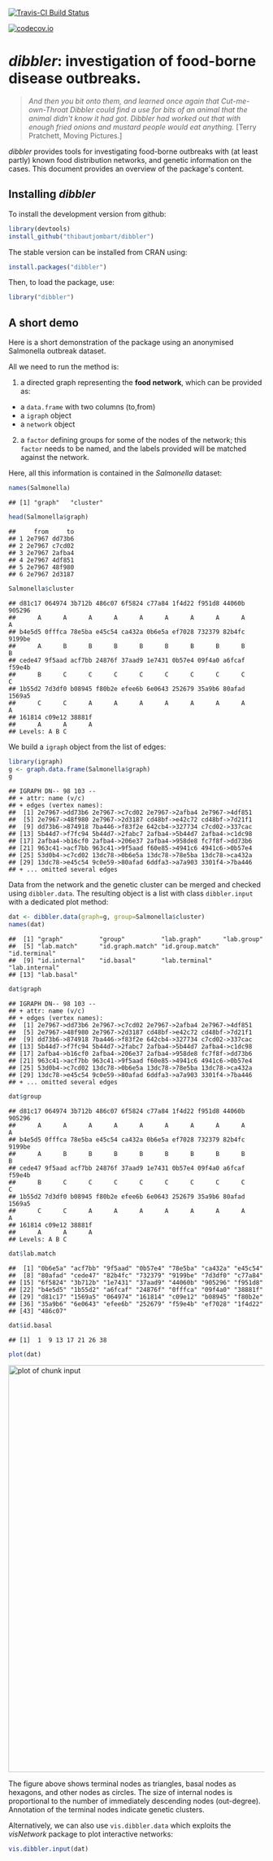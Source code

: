 [![Travis-CI Build Status](https://travis-ci.org/thibautjombart/dibbler.png?branch=master)](https://travis-ci.org/thibautjombart/dibbler)

[![codecov.io](https://codecov.io/github/thibautjombart/dibbler/coverage.svg?branch=master)](https://codecov.io/github/thibautjombart/dibbler?branch=master)





*dibbler*: investigation of food-borne disease outbreaks.
=================================================

> *And then you bit onto them, and learned once again that Cut-me-own-Throat Dibbler could find a
>   use for bits of an animal that the animal didn't know it had got. Dibbler had worked out that
>   with enough fried onions and mustard people would eat anything.*
[Terry Pratchett, Moving Pictures.]

*dibbler* provides tools for investigating food-borne outbreaks with (at least partly) known food distribution networks, and genetic information on the cases.
This document provides an overview of the package's content.


Installing *dibbler*
-------------
To install the development version from github:

```r
library(devtools)
install_github("thibautjombart/dibbler")
```

The stable version can be installed from CRAN using:

```r
install.packages("dibbler")
```

Then, to load the package, use:

```r
library("dibbler")
```


A short demo
------------------
Here is a short demonstration of the package using an anonymised Salmonella outbreak dataset.

All we need to run the method is:
1. a directed graph representing the **food network**, which can be provided as:
  - a `data.frame` with two columns (to,from)
  - a `igraph` object
  - a `network` object
2. a `factor` defining groups for some of the nodes of the network; this `factor` needs to be named, and the labels provided will be matched against the network.

Here, all this information is contained in the *Salmonella* dataset:

```r
names(Salmonella)
```

```
## [1] "graph"   "cluster"
```

```r
head(Salmonella$graph)
```

```
##     from     to
## 1 2e7967 dd73b6
## 2 2e7967 c7cd02
## 3 2e7967 2afba4
## 4 2e7967 4df851
## 5 2e7967 48f980
## 6 2e7967 2d3187
```

```r
Salmonella$cluster
```

```
## d81c17 064974 3b712b 486c07 6f5824 c77a84 1f4d22 f951d8 44060b 905296 
##      A      A      A      A      A      A      A      A      A      A 
## b4e5d5 0fffca 78e5ba e45c54 ca432a 0b6e5a ef7028 732379 82b4fc 9199be 
##      A      B      B      B      B      B      B      B      B      B 
## cede47 9f5aad acf7bb 24876f 37aad9 1e7431 0b57e4 09f4a0 a6fcaf f59e4b 
##      B      C      C      C      C      C      C      C      C      C 
## 1b55d2 7d3df0 b08945 f80b2e efee6b 6e0643 252679 35a9b6 80afad 1569a5 
##      C      C      A      A      A      A      A      A      A      A 
## 161814 c09e12 38881f 
##      A      A      A 
## Levels: A B C
```

We build a `igraph` object from the list of edges:

```r
library(igraph)
g <- graph.data.frame(Salmonella$graph)
g
```

```
## IGRAPH DN-- 98 103 -- 
## + attr: name (v/c)
## + edges (vertex names):
##  [1] 2e7967->dd73b6 2e7967->c7cd02 2e7967->2afba4 2e7967->4df851
##  [5] 2e7967->48f980 2e7967->2d3187 cd48bf->e42c72 cd48bf->7d21f1
##  [9] dd73b6->874918 7ba446->f83f2e 642cb4->327734 c7cd02->337cac
## [13] 5b44d7->f7fc94 5b44d7->2fabc7 2afba4->5b44d7 2afba4->c1dc98
## [17] 2afba4->b16cf0 2afba4->206e37 2afba4->958de8 fc7f8f->dd73b6
## [21] 963c41->acf7bb 963c41->9f5aad f60e85->4941c6 4941c6->0b57e4
## [25] 53d0b4->c7cd02 13dc78->0b6e5a 13dc78->78e5ba 13dc78->ca432a
## [29] 13dc78->e45c54 9c0e59->80afad 6ddfa3->a7a903 3301f4->7ba446
## + ... omitted several edges
```

Data from the network and the genetic cluster can be merged and checked using `dibbler.data`.
The resulting object is a list with class `dibbler.input` with a dedicated plot method:

```r
dat <- dibbler.data(graph=g, group=Salmonella$cluster)
names(dat)
```

```
##  [1] "graph"          "group"          "lab.graph"      "lab.group"     
##  [5] "lab.match"      "id.graph.match" "id.group.match" "id.terminal"   
##  [9] "id.internal"    "id.basal"       "lab.terminal"   "lab.internal"  
## [13] "lab.basal"
```

```r
dat$graph
```

```
## IGRAPH DN-- 98 103 -- 
## + attr: name (v/c)
## + edges (vertex names):
##  [1] 2e7967->dd73b6 2e7967->c7cd02 2e7967->2afba4 2e7967->4df851
##  [5] 2e7967->48f980 2e7967->2d3187 cd48bf->e42c72 cd48bf->7d21f1
##  [9] dd73b6->874918 7ba446->f83f2e 642cb4->327734 c7cd02->337cac
## [13] 5b44d7->f7fc94 5b44d7->2fabc7 2afba4->5b44d7 2afba4->c1dc98
## [17] 2afba4->b16cf0 2afba4->206e37 2afba4->958de8 fc7f8f->dd73b6
## [21] 963c41->acf7bb 963c41->9f5aad f60e85->4941c6 4941c6->0b57e4
## [25] 53d0b4->c7cd02 13dc78->0b6e5a 13dc78->78e5ba 13dc78->ca432a
## [29] 13dc78->e45c54 9c0e59->80afad 6ddfa3->a7a903 3301f4->7ba446
## + ... omitted several edges
```

```r
dat$group
```

```
## d81c17 064974 3b712b 486c07 6f5824 c77a84 1f4d22 f951d8 44060b 905296 
##      A      A      A      A      A      A      A      A      A      A 
## b4e5d5 0fffca 78e5ba e45c54 ca432a 0b6e5a ef7028 732379 82b4fc 9199be 
##      A      B      B      B      B      B      B      B      B      B 
## cede47 9f5aad acf7bb 24876f 37aad9 1e7431 0b57e4 09f4a0 a6fcaf f59e4b 
##      B      C      C      C      C      C      C      C      C      C 
## 1b55d2 7d3df0 b08945 f80b2e efee6b 6e0643 252679 35a9b6 80afad 1569a5 
##      C      C      A      A      A      A      A      A      A      A 
## 161814 c09e12 38881f 
##      A      A      A 
## Levels: A B C
```

```r
dat$lab.match
```

```
##  [1] "0b6e5a" "acf7bb" "9f5aad" "0b57e4" "78e5ba" "ca432a" "e45c54"
##  [8] "80afad" "cede47" "82b4fc" "732379" "9199be" "7d3df0" "c77a84"
## [15] "6f5824" "3b712b" "1e7431" "37aad9" "44060b" "905296" "f951d8"
## [22] "b4e5d5" "1b55d2" "a6fcaf" "24876f" "0fffca" "09f4a0" "38881f"
## [29] "d81c17" "1569a5" "064974" "161814" "c09e12" "b08945" "f80b2e"
## [36] "35a9b6" "6e0643" "efee6b" "252679" "f59e4b" "ef7028" "1f4d22"
## [43] "486c07"
```

```r
dat$id.basal
```

```
## [1]  1  9 13 17 21 26 38
```

```r
plot(dat)
```

<img src="vignettes/figs/input-1.png" title="plot of chunk input" alt="plot of chunk input" width="800px" height="800px" />

The figure above shows terminal nodes as triangles, basal nodes as hexagons, and other nodes as circles.
The size of internal nodes is proportional to the number of immediately descending nodes (out-degree).
Annotation of the terminal nodes indicate genetic clusters.

Alternatively, we can also use `vis.dibbler.data` which exploits the *visNetwork* package to plot interactive networks:

```r
vis.dibbler.input(dat)
```

<!--html_preserve--><div id="htmlwidget-7048" style="width:504px;height:504px;" class="visNetwork"></div>
<script type="application/json" data-for="htmlwidget-7048">{"x":{"nodes":{"id":["2e7967","cd48bf","dd73b6","7ba446","642cb4","c7cd02","5b44d7","2afba4","fc7f8f","963c41","f60e85","4941c6","53d0b4","13dc78","9c0e59","6ddfa3","3301f4","874918","f46d1e","0b6e5a","c190fa","337cac","03eee3","c1dc98","a7a903","d2d08f","030327","6d4b91","76a432","7fa3b1","f83f2e","881955","e42c72","4df851","d4d75e","7be343","735807","238842","3e93ce","f7fc94","8e02f0","b16cf0","51ca98","81e071","dc72e8","4e2918","2fabc7","ad208a","48f980","24dba7","327734","4e8dc8","206e37","958de8","2d3187","7d21f1","acf7bb","9f5aad","0b57e4","78e5ba","ca432a","e45c54","80afad","cede47","82b4fc","732379","9199be","7d3df0","c77a84","6f5824","3b712b","1e7431","37aad9","44060b","905296","f951d8","b4e5d5","1b55d2","a6fcaf","24876f","0fffca","09f4a0","38881f","d81c17","1569a5","064974","161814","c09e12","b08945","f80b2e","35a9b6","6e0643","efee6b","252679","f59e4b","ef7028","1f4d22","486c07"],"label":["2e7967","cd48bf","dd73b6","7ba446","642cb4","c7cd02","5b44d7","2afba4","fc7f8f","963c41","f60e85","4941c6","53d0b4","13dc78","9c0e59","6ddfa3","3301f4","874918","f46d1e","0b6e5a","c190fa","337cac","03eee3","c1dc98","a7a903","d2d08f","030327","6d4b91","76a432","7fa3b1","f83f2e","881955","e42c72","4df851","d4d75e","7be343","735807","238842","3e93ce","f7fc94","8e02f0","b16cf0","51ca98","81e071","dc72e8","4e2918","2fabc7","ad208a","48f980","24dba7","327734","4e8dc8","206e37","958de8","2d3187","7d21f1","acf7bb","9f5aad","0b57e4","78e5ba","ca432a","e45c54","80afad","cede47","82b4fc","732379","9199be","7d3df0","c77a84","6f5824","3b712b","1e7431","37aad9","44060b","905296","f951d8","b4e5d5","1b55d2","a6fcaf","24876f","0fffca","09f4a0","38881f","d81c17","1569a5","064974","161814","c09e12","b08945","f80b2e","35a9b6","6e0643","efee6b","252679","f59e4b","ef7028","1f4d22","486c07"],"group":["internal","internal","internal","internal","internal","internal","internal","internal","internal","internal","internal","internal","internal","internal","internal","internal","internal","internal","internal","B","internal","internal","internal","internal","internal","internal","internal","internal","internal","internal","internal","internal","internal","internal","internal","internal","internal","internal","internal","internal","internal","internal","internal","internal","internal","internal","internal","internal","internal","internal","internal","internal","internal","internal","internal","internal","C","C","C","B","B","B","A","B","B","B","B","C","A","A","A","C","C","A","A","A","A","C","C","C","B","C","A","A","A","A","A","A","A","A","A","A","A","A","C","B","A","A"],"shape":["diamond","dot","dot","dot","dot","dot","dot","dot","diamond","dot","dot","dot","diamond","dot","dot","dot","diamond","dot","dot","dot","diamond","dot","dot","dot","dot","diamond","dot","dot","dot","dot","dot","dot","dot","dot","dot","dot","dot","diamond","dot","dot","dot","dot","dot","dot","dot","dot","dot","dot","dot","dot","dot","dot","dot","dot","dot","dot","triangle","triangle","triangle","triangle","triangle","triangle","triangle","triangle","triangle","triangle","triangle","triangle","triangle","triangle","triangle","triangle","triangle","triangle","triangle","triangle","triangle","triangle","triangle","triangle","triangle","triangle","triangle","triangle","triangle","triangle","triangle","triangle","triangle","triangle","triangle","triangle","triangle","triangle","triangle","triangle","triangle","triangle"],"value":[6,2,1,1,1,1,2,5,1,2,1,1,1,4,1,1,8,4,1,1,1,2,1,2,1,1,2,1,4,1,1,4,1,1,1,1,1,2,1,1,6,1,2,5,1,1,1,1,1,1,1,1,1,1,1,3,0,0,0,0,0,0,0,0,0,0,0,0,0,0,0,0,0,0,0,0,0,0,0,0,0,0,0,0,0,0,0,0,0,0,0,0,0,0,0,0,0,0]},"edges":{"from":["2e7967","2e7967","2e7967","2e7967","2e7967","2e7967","cd48bf","cd48bf","dd73b6","7ba446","642cb4","c7cd02","5b44d7","5b44d7","2afba4","2afba4","2afba4","2afba4","2afba4","fc7f8f","963c41","963c41","f60e85","4941c6","53d0b4","13dc78","13dc78","13dc78","13dc78","9c0e59","6ddfa3","3301f4","3301f4","3301f4","3301f4","3301f4","3301f4","3301f4","3301f4","874918","874918","874918","874918","f46d1e","0b6e5a","c190fa","337cac","337cac","03eee3","c1dc98","c1dc98","a7a903","d2d08f","030327","030327","6d4b91","76a432","76a432","76a432","76a432","7fa3b1","f83f2e","881955","881955","881955","881955","e42c72","4df851","d4d75e","7be343","735807","238842","238842","3e93ce","f7fc94","8e02f0","8e02f0","8e02f0","8e02f0","8e02f0","8e02f0","b16cf0","51ca98","51ca98","81e071","81e071","81e071","81e071","81e071","dc72e8","4e2918","2fabc7","ad208a","48f980","24dba7","327734","4e8dc8","206e37","958de8","2d3187","7d21f1","7d21f1","7d21f1"],"to":["dd73b6","c7cd02","2afba4","4df851","48f980","2d3187","e42c72","7d21f1","874918","f83f2e","327734","337cac","f7fc94","2fabc7","5b44d7","c1dc98","b16cf0","206e37","958de8","dd73b6","acf7bb","9f5aad","4941c6","0b57e4","c7cd02","0b6e5a","78e5ba","ca432a","e45c54","80afad","a7a903","7ba446","03eee3","6d4b91","881955","3e93ce","ad208a","958de8","7d21f1","cede47","82b4fc","732379","9199be","7d3df0","13dc78","48f980","c77a84","6f5824","0b6e5a","76a432","81e071","3b712b","cd48bf","1e7431","37aad9","9c0e59","44060b","905296","f951d8","b4e5d5","1b55d2","a6fcaf","642cb4","2afba4","f46d1e","7fa3b1","4e8dc8","4e2918","7be343","24876f","0fffca","2afba4","7d21f1","09f4a0","963c41","38881f","d81c17","1569a5","064974","161814","c09e12","51ca98","b08945","f80b2e","80afad","35a9b6","6e0643","efee6b","252679","f59e4b","ef7028","dc72e8","8e02f0","d4d75e","1f4d22","486c07","6ddfa3","24dba7","f60e85","337cac","030327","735807","81e071"],"arrows":["to","to","to","to","to","to","to","to","to","to","to","to","to","to","to","to","to","to","to","to","to","to","to","to","to","to","to","to","to","to","to","to","to","to","to","to","to","to","to","to","to","to","to","to","to","to","to","to","to","to","to","to","to","to","to","to","to","to","to","to","to","to","to","to","to","to","to","to","to","to","to","to","to","to","to","to","to","to","to","to","to","to","to","to","to","to","to","to","to","to","to","to","to","to","to","to","to","to","to","to","to","to","to"],"color":["#ffbf80","#ffbf80","#ffbf80","#ffbf80","#ffbf80","#ffbf80","#ffbf80","#ffbf80","#ffbf80","#ffbf80","#ffbf80","#ffbf80","#ffbf80","#ffbf80","#ffbf80","#ffbf80","#ffbf80","#ffbf80","#ffbf80","#ffbf80","#ffbf80","#ffbf80","#ffbf80","#ffbf80","#ffbf80","#ffbf80","#ffbf80","#ffbf80","#ffbf80","#ffbf80","#ffbf80","#ffbf80","#ffbf80","#ffbf80","#ffbf80","#ffbf80","#ffbf80","#ffbf80","#ffbf80","#ffbf80","#ffbf80","#ffbf80","#ffbf80","#ffbf80","#ffbf80","#ffbf80","#ffbf80","#ffbf80","#ffbf80","#ffbf80","#ffbf80","#ffbf80","#ffbf80","#ffbf80","#ffbf80","#ffbf80","#ffbf80","#ffbf80","#ffbf80","#ffbf80","#ffbf80","#ffbf80","#ffbf80","#ffbf80","#ffbf80","#ffbf80","#ffbf80","#ffbf80","#ffbf80","#ffbf80","#ffbf80","#ffbf80","#ffbf80","#ffbf80","#ffbf80","#ffbf80","#ffbf80","#ffbf80","#ffbf80","#ffbf80","#ffbf80","#ffbf80","#ffbf80","#ffbf80","#ffbf80","#ffbf80","#ffbf80","#ffbf80","#ffbf80","#ffbf80","#ffbf80","#ffbf80","#ffbf80","#ffbf80","#ffbf80","#ffbf80","#ffbf80","#ffbf80","#ffbf80","#ffbf80","#ffbf80","#ffbf80","#ffbf80"]},"options":{"width":"100%","height":"100%","nodes":{"shape":"dot","borderWidth":2},"manipulation":{"enabled":true},"groups":{"internal":{"color":"#ffbf80"},"A":{"color":"#CC6666"},"B":{"color":"#5CD6D6"},"useDefaultGroups":true,"C":{"color":"#666699"}}},"groups":["internal","B","C","A"],"width":null,"height":null,"idselection":{"enabled":false,"style":"width: 150px; height: 26px"},"byselection":{"enabled":true,"style":"width: 150px; height: 26px","variable":"group","values":["A","B","C","internal"]},"legend":{"width":0.2,"useGroups":true,"position":"left"},"datacss":"table.legend_table {\n  font-size: 11px;\n  border-width:1px;\n  border-color:#d3d3d3;\n  border-style:solid;\n}\ntable.legend_table,td {\n  border-width:1px;\n  border-color:#d3d3d3;\n  border-style:solid;\n  padding: 2px;\n}\ndiv.table_content {\n  width:80px;\n  text-align:center;\n}\ndiv.table_description {\n  width:100px;\n}\n\n#operation {\n  font-size:28px;\n}\n#network-popUp {\n  display:none;\n  z-index:299;\n  width:250px;\n  height:150px;\n  background-color: #f9f9f9;\n  border-style:solid;\n  border-width:3px;\n  border-color: #5394ed;\n  padding:10px;\n  text-align: center;\n  position:fixed;\n  top:50%;  \n  left:50%;  \n  margin:-100px 0 0 -100px;  \n\n}","highlight":false,"degree":1},"evals":[]}</script><!--/html_preserve-->

We can now run `dibbler` on the data, and examine the output.

The output items are:
- `$freq`: a list containing vectors of **estimated cluster frequencies** for each internal node of the graph
- `$conf`: a vector containing **confidence indices** for the estimates at each node; these are defined as the proportion of terminal nodes in the tree spanning from the node.
- `$graph`: an `igraph` object containing the above information in addition to the original network

The graph represent the inferred genetic composition of potential contamination using pie charts for each internal node. The size of the symbol is proportional to the 'confidence' associated to this give node.

```r
out <- dibbler(dat)
names(out)
```

```
## [1] "freq"  "conf"  "graph"
```

```r
head(out$freq)
```

```
## $`2e7967`
## 
##      A      B      C 
## 0.5833 0.2083 0.2083 
## 
## $cd48bf
## 
##      A      B      C 
## 0.6667 0.1111 0.2222 
## 
## $dd73b6
## 
## A B C 
## 0 1 0 
## 
## $`7ba446`
## 
## A B C 
## 0 0 1 
## 
## $`642cb4`
## 
## A B C 
## 1 0 0 
## 
## $c7cd02
## 
## A B C 
## 1 0 0
```

```r
head(out$conf)
```

```
## 2e7967 cd48bf dd73b6 7ba446 642cb4 c7cd02 
## 0.4706 0.5000 0.6667 0.3333 0.3333 0.5000
```

```r
out$graph
```

```
## IGRAPH DN-- 98 103 -- 
## + attr: layout (g/n), name (v/c), shape (v/c), pie (v/x),
## | pie.color (v/x), size (v/n), label.family (v/c), label.color
## | (v/c)
## + edges (vertex names):
##  [1] 2e7967->dd73b6 2e7967->c7cd02 2e7967->2afba4 2e7967->4df851
##  [5] 2e7967->48f980 2e7967->2d3187 cd48bf->e42c72 cd48bf->7d21f1
##  [9] dd73b6->874918 7ba446->f83f2e 642cb4->327734 c7cd02->337cac
## [13] 5b44d7->f7fc94 5b44d7->2fabc7 2afba4->5b44d7 2afba4->c1dc98
## [17] 2afba4->b16cf0 2afba4->206e37 2afba4->958de8 fc7f8f->dd73b6
## [21] 963c41->acf7bb 963c41->9f5aad f60e85->4941c6 4941c6->0b57e4
## + ... omitted several edges
```

```r
plot(out$graph, vertex.label="")
```

<img src="vignettes/figs/dibbler-1.png" title="plot of chunk dibbler" alt="plot of chunk dibbler" width="800px" height="800px" />

